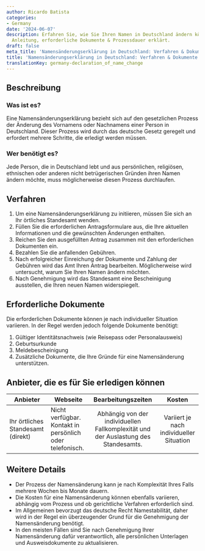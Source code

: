 ```yaml
---
author: Ricardo Batista
categories:
- Germany
date: '2024-06-07'
description: Erfahren Sie, wie Sie Ihren Namen in Deutschland ändern können. Schritt-für-Schritt
  Anleitung, erforderliche Dokumente & Prozessdauer erklärt.
draft: false
meta_title: 'Namensänderungserklärung in Deutschland: Verfahren & Dokumente'
title: 'Namensänderungserklärung in Deutschland: Verfahren & Dokumente'
translationKey: germany-declaration_of_name_change
---
```



## Beschreibung
### Was ist es?
Eine Namensänderungserklärung bezieht sich auf den gesetzlichen Prozess der Änderung des Vornamens oder Nachnamens einer Person in Deutschland. Dieser Prozess wird durch das deutsche Gesetz geregelt und erfordert mehrere Schritte, die erledigt werden müssen.

### Wer benötigt es?
Jede Person, die in Deutschland lebt und aus persönlichen, religiösen, ethnischen oder anderen nicht betrügerischen Gründen ihren Namen ändern möchte, muss möglicherweise diesen Prozess durchlaufen.

## Verfahren

1. Um eine Namensänderungserklärung zu initiieren, müssen Sie sich an Ihr örtliches Standesamt wenden.
2. Füllen Sie die erforderlichen Antragsformulare aus, die Ihre aktuellen Informationen und die gewünschten Änderungen enthalten.
3. Reichen Sie den ausgefüllten Antrag zusammen mit den erforderlichen Dokumenten ein.
4. Bezahlen Sie die anfallenden Gebühren.
5. Nach erfolgreicher Einreichung der Dokumente und Zahlung der Gebühren wird das Amt Ihren Antrag bearbeiten. Möglicherweise wird untersucht, warum Sie Ihren Namen ändern möchten.
6. Nach Genehmigung wird das Standesamt eine Bescheinigung ausstellen, die Ihren neuen Namen widerspiegelt.

## Erforderliche Dokumente

Die erforderlichen Dokumente können je nach individueller Situation variieren. In der Regel werden jedoch folgende Dokumente benötigt:

1. Gültiger Identitätsnachweis (wie Reisepass oder Personalausweis)
2. Geburtsurkunde
3. Meldebescheinigung
4. Zusätzliche Dokumente, die Ihre Gründe für eine Namensänderung unterstützen.

## Anbieter, die es für Sie erledigen können

| Anbieter         |     Webseite       |       Bearbeitungszeiten       |       Kosten      |
| ---------------- | ------------------ |  :-------------------------:    | :---------------: |
| Ihr örtliches Standesamt (direkt)   |  Nicht verfügbar. Kontakt in persönlich oder telefonisch.    | Abhängig von der individuellen Fallkomplexität und der Auslastung des Standesamts.| Variiert je nach individueller Situation |

## Weitere Details
- Der Prozess der Namensänderung kann je nach Komplexität Ihres Falls mehrere Wochen bis Monate dauern.
- Die Kosten für eine Namensänderung können ebenfalls variieren, abhängig vom Prozess und ob gerichtliche Verfahren erforderlich sind.
- Im Allgemeinen bevorzugt das deutsche Recht Namestabilität, daher wird in der Regel ein überzeugender Grund für die Genehmigung der Namensänderung benötigt.
- In den meisten Fällen sind Sie nach Genehmigung Ihrer Namensänderung dafür verantwortlich, alle persönlichen Unterlagen und Ausweisdokumente zu aktualisieren.